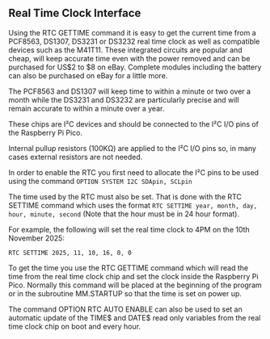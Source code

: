 ## Real Time Clock Interface

Using the RTC GETTIME command it is easy to get the current time from a PCF8563, DS1307, DS3231 or DS3232 real time clock as well as compatible devices such as the M41T11. These integrated circuits are popular and cheap, will keep accurate time even with the power removed and can be purchased for US$2 to $8 on eBay. Complete modules including the battery can also be purchased on eBay for a little more.

The PCF8563 and DS1307 will keep time to within a minute or two over a month while the DS3231 and DS3232 are particularly precise and will remain accurate to within a minute over a year.

These chips are I²C devices and should be connected to the I²C I/O pins of the Raspberry Pi Pico.

Internal pullup resistors (100KΩ) are applied to the I²C I/O pins so, in many cases external resistors are not needed.

In order to enable the RTC you first need to allocate the I²C pins to be used using the command `OPTION SYSTEM I2C SDApin, SCLpin`

The time used by the RTC must also be set. That is done with the RTC SETTIME command which uses the format `RTC SETTIME year, month, day, hour, minute, second` (Note that the hour must be in 24 hour format).

For example, the following will set the real time clock to 4PM on the 10th November 2025:

```basic
RTC SETTIME 2025, 11, 10, 16, 0, 0 
```

To get the time you use the RTC GETTIME command which will read the time from the real time clock chip and set the clock inside the Raspberry Pi Pico. Normally this command will be placed at the beginning of the program or in the subroutine MM.STARTUP so that the time is set on power up.

The command OPTION RTC AUTO ENABLE can also be used to set an automatic update of the TIME$ and DATE$ read only variables from the real time clock chip on boot and every hour.

